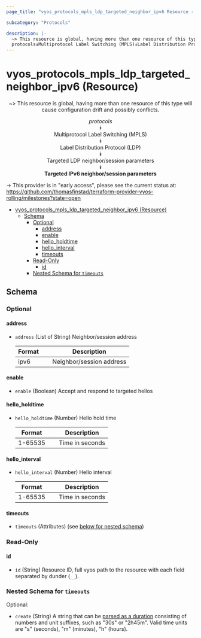 ```yaml
---
page_title: "vyos_protocols_mpls_ldp_targeted_neighbor_ipv6 Resource - vyos"

subcategory: "Protocols"

description: |-
  ~> This resource is global, having more than one resource of this type will cause configuration drift and possibly conflicts.
  protocols⯯Multiprotocol Label Switching (MPLS)⯯Label Distribution Protocol (LDP)⯯Targeted LDP neighbor/session parameters⯯Targeted IPv6 neighbor/session parameters
---
```


# vyos_protocols_mpls_ldp_targeted_neighbor_ipv6 (Resource)
<center>

~> This resource is global, having more than one resource of this type will cause configuration drift and possibly conflicts.

*protocols*  
⯯  
Multiprotocol Label Switching (MPLS)  
⯯  
Label Distribution Protocol (LDP)  
⯯  
Targeted LDP neighbor/session parameters  
⯯  
**Targeted IPv6 neighbor/session parameters**


</center>

-> This provider is in "early access", please see the current status at: https://github.com/thomasfinstad/terraform-provider-vyos-rolling/milestones?state=open

<!--TOC-->

- [vyos_protocols_mpls_ldp_targeted_neighbor_ipv6 (Resource)](#vyos_protocols_mpls_ldp_targeted_neighbor_ipv6-resource)
  - [Schema](#schema)
    - [Optional](#optional)
      - [address](#address)
      - [enable](#enable)
      - [hello_holdtime](#hello_holdtime)
      - [hello_interval](#hello_interval)
      - [timeouts](#timeouts)
    - [Read-Only](#read-only)
      - [id](#id)
    - [Nested Schema for `timeouts`](#nested-schema-for-timeouts)

<!--TOC-->

<!-- schema generated by tfplugindocs -->
## Schema

### Optional

#### address
- `address` (List of String) Neighbor/session address

    |  Format  &emsp;|  Description               |
    |----------|----------------------------|
    |  ipv6    &emsp;|  Neighbor/session address  |
#### enable
- `enable` (Boolean) Accept and respond to targeted hellos
#### hello_holdtime
- `hello_holdtime` (Number) Hello hold time

    |  Format   &emsp;|  Description      |
    |-----------|-------------------|
    |  1-65535  &emsp;|  Time in seconds  |
#### hello_interval
- `hello_interval` (Number) Hello interval

    |  Format   &emsp;|  Description      |
    |-----------|-------------------|
    |  1-65535  &emsp;|  Time in seconds  |
#### timeouts
- `timeouts` (Attributes) (see [below for nested schema](#nestedatt--timeouts))

### Read-Only

#### id
- `id` (String) Resource ID, full vyos path to the resource with each field separated by dunder (`__`).

<a id="nestedatt--timeouts"></a>
### Nested Schema for `timeouts`

Optional:

- `create` (String) A string that can be [parsed as a duration](https://pkg.go.dev/time#ParseDuration) consisting of numbers and unit suffixes, such as &#34;30s&#34; or &#34;2h45m&#34;. Valid time units are &#34;s&#34; (seconds), &#34;m&#34; (minutes), &#34;h&#34; (hours).
